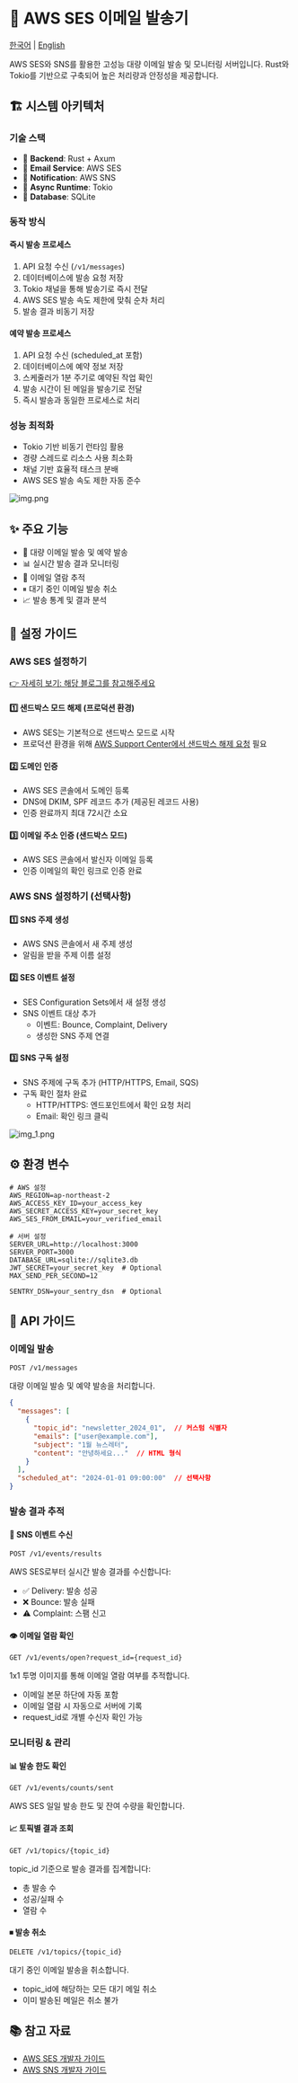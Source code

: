 # 📧 AWS SES 이메일 발송기

[한국어](README.ko.md) | [English](README.md)

AWS SES와 SNS를 활용한 고성능 대량 이메일 발송 및 모니터링 서버입니다.
Rust와 Tokio를 기반으로 구축되어 높은 처리량과 안정성을 제공합니다.

## 🏗 시스템 아키텍처

### 기술 스택
- 🦀 **Backend**: Rust + Axum
- 📨 **Email Service**: AWS SES
- 🔔 **Notification**: AWS SNS
- 🔄 **Async Runtime**: Tokio
- 💾 **Database**: SQLite

### 동작 방식

#### 즉시 발송 프로세스
1. API 요청 수신 (`/v1/messages`)
2. 데이터베이스에 발송 요청 저장
3. Tokio 채널을 통해 발송기로 즉시 전달
4. AWS SES 발송 속도 제한에 맞춰 순차 처리
5. 발송 결과 비동기 저장

#### 예약 발송 프로세스
1. API 요청 수신 (scheduled_at 포함)
2. 데이터베이스에 예약 정보 저장
3. 스케줄러가 1분 주기로 예약된 작업 확인
4. 발송 시간이 된 메일을 발송기로 전달
5. 즉시 발송과 동일한 프로세스로 처리

### 성능 최적화
- Tokio 기반 비동기 런타임 활용
- 경량 스레드로 리소스 사용 최소화
- 채널 기반 효율적 태스크 분배
- AWS SES 발송 속도 제한 자동 준수

![img.png](docs/process_diagram_ko.png)

## ✨ 주요 기능

- 🚀 대량 이메일 발송 및 예약 발송
- 📊 실시간 발송 결과 모니터링
- 👀 이메일 열람 추적
- ⏸ 대기 중인 이메일 발송 취소
- 📈 발송 통계 및 결과 분석

## 🔧 설정 가이드

### AWS SES 설정하기

[👉 자세히 보기: 해당 블로그를 참고해주세요](https://lee-lou2.notion.site/19d4d6ae33b58092a019ee88de9ca8a0?pvs=4)

#### 1️⃣ 샌드박스 모드 해제 (프로덕션 환경)
- AWS SES는 기본적으로 샌드박스 모드로 시작
- 프로덕션 환경을 위해 [AWS Support Center에서 샌드박스 해제 요청](https://docs.aws.amazon.com/ses/latest/dg/request-production-access.html) 필요

#### 2️⃣ 도메인 인증
- AWS SES 콘솔에서 도메인 등록
- DNS에 DKIM, SPF 레코드 추가 (제공된 레코드 사용)
- 인증 완료까지 최대 72시간 소요

#### 3️⃣ 이메일 주소 인증 (샌드박스 모드)
- AWS SES 콘솔에서 발신자 이메일 등록
- 인증 이메일의 확인 링크로 인증 완료

### AWS SNS 설정하기 (선택사항)

#### 1️⃣ SNS 주제 생성
- AWS SNS 콘솔에서 새 주제 생성
- 알림을 받을 주제 이름 설정

#### 2️⃣ SES 이벤트 설정
- SES Configuration Sets에서 새 설정 생성
- SNS 이벤트 대상 추가
    - 이벤트: Bounce, Complaint, Delivery
    - 생성한 SNS 주제 연결

#### 3️⃣ SNS 구독 설정
- SNS 주제에 구독 추가 (HTTP/HTTPS, Email, SQS)
- 구독 확인 절차 완료
    - HTTP/HTTPS: 엔드포인트에서 확인 요청 처리
    - Email: 확인 링크 클릭

![img_1.png](docs/aws_diagram.png)

## ⚙️ 환경 변수

```env
# AWS 설정
AWS_REGION=ap-northeast-2
AWS_ACCESS_KEY_ID=your_access_key
AWS_SECRET_ACCESS_KEY=your_secret_key
AWS_SES_FROM_EMAIL=your_verified_email

# 서버 설정
SERVER_URL=http://localhost:3000
SERVER_PORT=3000
DATABASE_URL=sqlite://sqlite3.db
JWT_SECRET=your_secret_key  # Optional
MAX_SEND_PER_SECOND=12

SENTRY_DSN=your_sentry_dsn  # Optional
```

## 📡 API 가이드

### 이메일 발송

```http
POST /v1/messages
```

대량 이메일 발송 및 예약 발송을 처리합니다.

```json
{
  "messages": [
    {
      "topic_id": "newsletter_2024_01",  // 커스텀 식별자
      "emails": ["user@example.com"],
      "subject": "1월 뉴스레터",
      "content": "안녕하세요..."  // HTML 형식
    }
  ],
  "scheduled_at": "2024-01-01 09:00:00"  // 선택사항
}
```

### 발송 결과 추적

#### 📨 SNS 이벤트 수신
```http
POST /v1/events/results
```
AWS SES로부터 실시간 발송 결과를 수신합니다:
- ✅ Delivery: 발송 성공
- ❌ Bounce: 발송 실패
- ⚠️ Complaint: 스팸 신고

#### 👁 이메일 열람 확인
```http
GET /v1/events/open?request_id={request_id}
```
1x1 투명 이미지를 통해 이메일 열람 여부를 추적합니다.
- 이메일 본문 하단에 자동 포함
- 이메일 열람 시 자동으로 서버에 기록
- request_id로 개별 수신자 확인 가능

### 모니터링 & 관리

#### 📊 발송 한도 확인
```http
GET /v1/events/counts/sent
```
AWS SES 일일 발송 한도 및 잔여 수량을 확인합니다.

#### 📈 토픽별 결과 조회
```http
GET /v1/topics/{topic_id}
```
topic_id 기준으로 발송 결과를 집계합니다:
- 총 발송 수
- 성공/실패 수
- 열람 수

#### ⏹ 발송 취소
```http
DELETE /v1/topics/{topic_id}
```
대기 중인 이메일 발송을 취소합니다.
- topic_id에 해당하는 모든 대기 메일 취소
- 이미 발송된 메일은 취소 불가

## 📚 참고 자료

- [AWS SES 개발자 가이드](https://docs.aws.amazon.com/ses/latest/dg/Welcome.html)
- [AWS SNS 개발자 가이드](https://docs.aws.amazon.com/sns/latest/dg/welcome.html)
